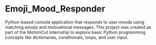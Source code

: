 # Emoji_Mood_Responder
Python-based console application that responds to user moods using matching emojis and motivational messages. This project was created as part of the MotionCut Internship to explore basic Python programming concepts like dictionaries, conditionals, loops, and user input.
